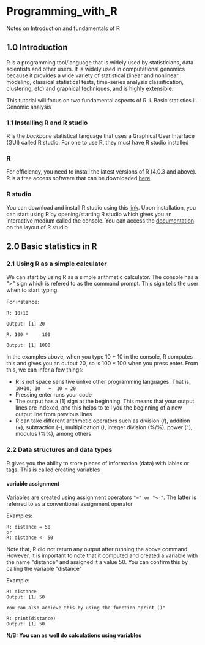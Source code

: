 # Programming_with_R
Notes on Introduction and fundamentals of R

## 1.0 Introduction
R is a programming tool/language that is widely used by statisticians, data scientists and other users. It is widely used in computational genomics because it provides a wide variety of statistical (linear and nonlinear modeling, classical statistical tests, time-series analysis classification, clustering, etc) and graphical techniques, and is highly extensible.

This tutorial will focus on two fundamental aspects of R.
i. Basic statistics
ii. Genomic analysis

### 1.1 Installing R and R studio
R is the *backbone* statistical language that uses a Graphical User Interface (GUI) called R studio. For one to use R, they must have R studio installed

### R
For efficiency, you need to install the latest versions of R (4.0.3 and above). R is a free access software that can be downloaded [here](https://cran.rstudio.com/)

### R studio
You can download and install R studio using this [link](http://www.rstudio.com/). Upon installation, you can start using R by opening/starting R studio which gives you an interactive medium called the console. You can access the [documentation](https://support.rstudio.com/hc/en-us/categories/200035113-Documentation) on the layout of R studio

## 2.0 Basic statistics in R
### 2.1 Using R as a simple calculater
We can start by using R as a simple arithmetic calculator. The console has a ">" sign which is refered to as the command prompt. This sign tells the user when to start typing.

For instance:
```
R: 10+10

Output: [1] 20

R: 100 *     100

Output: [1] 1000
```

In the examples above, when you type 10 + 10 in the console, R computes this and gives you an output 20, so is 100 * 100 when you press enter. From this, we can infer a few things:
- R is not space sensitive unlike other programming languages. That is, `10+10, 10   +  10 = 20`
- Pressing enter runs your code
- The output has a [1] sign at the beginning. This means that your output lines are indexed, and this helps to tell you the beginning of a new output line from previous lines
- R can take different arithmetic operators such as division (/), addition (+), subtraction (-), multiplication (*)*, integer division (%/%), power (^), modulus (%%), among others

### 2.2 Data structures and data types
R gives you the ability to store pieces of information (data) with lables or tags. This is called creating variables

#### variable assignment
Variables are created using assignment operators `"=" or "<-"`. The latter is referred to as a conventional assignment operator

Examples:
```
R: distance = 50
or
R: distance <- 50
```
Note that, R did not return any output after running the above command. However, it is important to note that it computed and created a variable with the name "distance" and assigned it a value 50. You can confirm this by calling the variable "distance"

Example:
```
R: distance
Output: [1] 50

You can also achieve this by using the function "print ()"

R: print(distance)
Output: [1] 50
```
**N/B: You can as well do calculations using variables**










